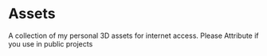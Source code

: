 # Assets

A collection of my personal 3D assets for internet access. Please Attribute if you use in public projects
